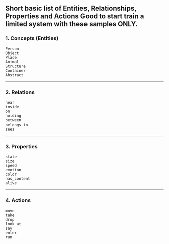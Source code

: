 Short basic list of Entities, Relationships, Properties and Actions
Good to start train a limited system with these samples ONLY.
---

### **1. Сoncepts (Entities)**

```
Person  
Object  
Place  
Animal  
Structure  
Container  
Abstract
```

---

### **2. Relations**

```
near  
inside  
on  
holding  
between  
belongs_to  
sees
```

---

### **3. Properties**

```
state  
size  
speed  
emotion  
color  
has_content  
alive
```

---

### **4. Actions**

```
move  
take  
drop  
look_at  
say  
enter  
run
```